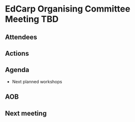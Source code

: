 # EdCarp Organising Committee Meeting TBD

## Attendees

## Actions

## Agenda
* Next planned workshops

## AOB

## Next meeting  
